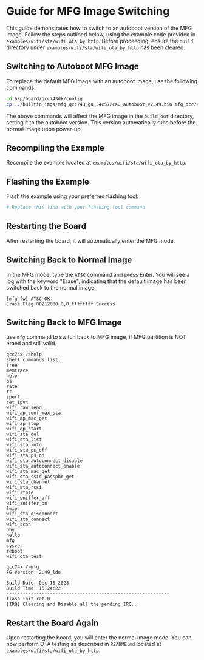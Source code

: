 
# Guide for MFG Image Switching

This guide demonstrates how to switch to an autoboot version of the MFG image. Follow the steps outlined below, using the example code provided in `examples/wifi/sta/wifi_ota_by_http`. Before proceeding, ensure the `build` directory under `examples/wifi/sta/wifi_ota_by_http` has been cleared.

## Switching to Autoboot MFG Image

To replace the default MFG image with an autoboot image, use the following commands:

```bash
cd bsp/board/qcc743dk/config
cp ../builtin_imgs/mfg_qcc743_gu_34c572ca0_autoboot_v2.49.bin mfg_qcc743_gu_34c572ca0_v2.49.bin
```

The above commands will affect the MFG image in the `build_out` directory, setting it to the autoboot version. This version automatically runs before the normal image upon power-up.

## Recompiling the Example

Recompile the example located at `examples/wifi/sta/wifi_ota_by_http`.

## Flashing the Example

Flash the example using your preferred flashing tool:

```bash
# Replace this line with your flashing tool command
```

## Restarting the Board

After restarting the board, it will automatically enter the MFG mode.

## Switching Back to Normal Image

In the MFG mode, type the `ATSC` command and press Enter. You will see a log with the keyword "Erase", indicating that the default image has been switched back to the normal image:

```shell
[mfg fw] ATSC OK
Erase Flag 00212000,0,0,ffffffff Success
```

## Switching Back to MFG Image
use `mfg` command to switch back to MFG image, if MFG partition is NOT eraed and still valid.
```shell
qcc74x />help
shell commands list:
free
memtrace
help
ps
rate
rc
iperf
set_ipv4
wifi_raw_send
wifi_ap_conf_max_sta
wifi_ap_mac_get
wifi_ap_stop
wifi_ap_start
wifi_sta_del
wifi_sta_list
wifi_sta_info
wifi_sta_ps_off
wifi_sta_ps_on
wifi_sta_autoconnect_disable
wifi_sta_autoconnect_enable
wifi_sta_mac_get
wifi_sta_ssid_passphr_get
wifi_sta_channel
wifi_sta_rssi
wifi_state
wifi_sniffer_off
wifi_sniffer_on
lwip
wifi_sta_disconnect
wifi_sta_connect
wifi_scan
phy
hello
mfg
sysver
reboot
wifi_ota_test

qcc74x />mfg
FG Version: 2.49_ldo

Build Date: Dec 15 2023
Build Time: 16:24:22
------------------------------------------------------------
flash init ret 0
[IRQ] Clearing and Disable all the pending IRQ...
```

## Restart the Board Again

Upon restarting the board, you will enter the normal image mode. You can now perform OTA testing as described in `README.md` located at `examples/wifi/sta/wifi_ota_by_http`.
